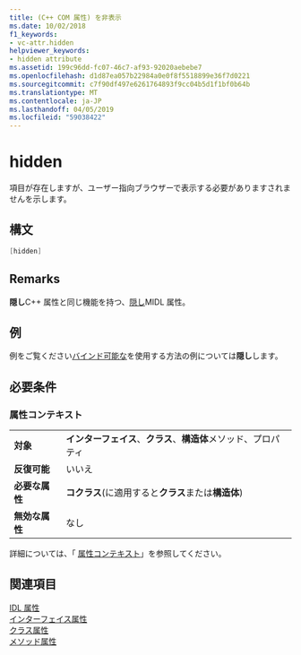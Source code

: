 ```yaml
---
title: (C++ COM 属性) を非表示
ms.date: 10/02/2018
f1_keywords:
- vc-attr.hidden
helpviewer_keywords:
- hidden attribute
ms.assetid: 199c96dd-fc07-46c7-af93-92020aebebe7
ms.openlocfilehash: d1d87ea057b22984a0e0f8f5518899e36f7d0221
ms.sourcegitcommit: c7f90df497e6261764893f9cc04b5d1f1bf0b64b
ms.translationtype: MT
ms.contentlocale: ja-JP
ms.lasthandoff: 04/05/2019
ms.locfileid: "59038422"
---
```

# <a name="hidden"></a>hidden

項目が存在しますが、ユーザー指向ブラウザーで表示する必要がありますされませんを示します。

## <a name="syntax"></a>構文

```cpp
[hidden]
```

## <a name="remarks"></a>Remarks

**隠し**C++ 属性と同じ機能を持つ、[隠し](/windows/desktop/Midl/hidden)MIDL 属性。

## <a name="example"></a>例

例をご覧ください[バインド可能な](bindable.md)を使用する方法の例については**隠し**します。

## <a name="requirements"></a>必要条件

### <a name="attribute-context"></a>属性コンテキスト

|||
|-|-|
|**対象**|**インターフェイス**、**クラス**、**構造体**メソッド、プロパティ|
|**反復可能**|いいえ|
|**必要な属性**|**コクラス**(に適用すると**クラス**または**構造体**)|
|**無効な属性**|なし|

詳細については、「 [属性コンテキスト](cpp-attributes-com-net.md#contexts)」を参照してください。

## <a name="see-also"></a>関連項目

[IDL 属性](idl-attributes.md)<br/>
[インターフェイス属性](interface-attributes.md)<br/>
[クラス属性](class-attributes.md)<br/>
[メソッド属性](method-attributes.md)